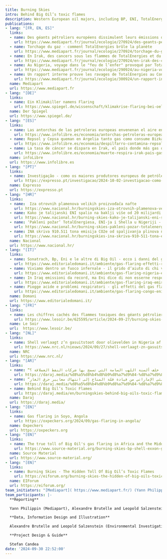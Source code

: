```yaml
---
title: Burning Skies 
intro: Behind Big Oil’s toxic flames
description: Western European oil majors, including BP, ENI, TotalEnergies and Shell, rank among the 10 largest polluters in Africa and the Middle East when it comes to gas flaring. This investigation reveals for the first time the individual responsibilities of big oil companies behind this disruptive practice. Using satellite and geo-data as well as open source research, we linked thousands of flaring signals to over 650 oil and gaz infrastructures, in 18 countries of Africa and the Middle East. We managed to estimate emissions from 2012 to 2022, and attribute them to the operating companies, for each oil field, LNG plant or refinery. We can attribute to flaring an estimated volume of 1,37 billion tons of CO2e emitted during this decade.                                                                          The project was developed by EIF, a global consortium of environmental investigative journalists, in partnership with the European Investigative Collaborations network, and their partners Daraj, Source Material and Oxpeckers Investigative Environmental Journalism. [Published 27.09.2024]
publications:
- lang: "[FR, EN, ES]"
  links:
  - name: Des géants pétroliers européens dissimulent leurs émissions de CO2
    url: https://www.mediapart.fr/journal/ecologie/270924/des-geants-petroliers-europeens-dissimulent-leurs-emissions-de-co2
  - name: Torchage du gaz - comment TotalEnergies brûle la planète
    url: https://www.mediapart.fr/journal/ecologie/270924/torchage-du-gaz-comment-totalenergies-brule-la-planete
  - name: En Irak, des cancers sous les flammes de TotalEnergies et du chinois CNPC
    url: https://www.mediapart.fr/journal/ecologie/270924/en-irak-des-cancers-sous-les-flammes-de-totalenergies-et-du-chinois-cnpc 
  - name: Au Nigeria, voyage dans le "feu de l’enfer" provoqué par TotalEnergies et Eni
    url: https://www.mediapart.fr/journal/ecologie/290924/au-nigeria-voyage-dans-le-feu-de-l-enfer-provoque-par-totalenergies-et-eni
  - name: Un rapport interne prouve les ravages de TotalEnergies au Congo-Brazzaville
    url: https://www.mediapart.fr/journal/ecologie/300924/un-rapport-interne-prouve-les-ravages-de-totalenergies-au-congo-brazzaville 
  name: Mediapart
  url: https://www.mediapart.fr
- lang: "[DE]"
  links:
  - name: Ein Klimakiller namens Flaring
    url: https://www.spiegel.de/wissenschaft/klimakrise-flaring-bei-oel-und-gasfoerderung-datenanalyse-enthuellt-ausmass-des-umweltdesasters-a-1aaefcdf-c548-4656-82de-12fb5eb0052c
  name: Der Spiegel
  url: https://www.spiegel.de/ 
- lang: "[ES]"
  links:
  - name: Las antorchas de las petroleras europeas envenenan el aire en África y Oriente Próximo
    url: https://www.infolibre.es/economia/antorchas-petroleras-europeas-envenenan-aire-africa-oriente-proximo_130_1874574.html#google_vignette 
  - name: Repsol y Cepsa queman en Argelia tanto gas como consume Bizkaia en un año
    url: https://www.infolibre.es/economia/despilfarro-contamina-repsol-cepsa-queman-pozos-argelia-gas-consume-bizkaia_130_1874536.html?s=09 
  - name: La tasa de cáncer se dispara en Irak, el país donde más gas queman las petroleras
    url: https://www.infolibre.es/economia/muerte-respira-irak-pais-gas-queman-petroleras-tasas-cancer-disparan_130_1874869.html?utm_source=infoLibre&utm_campaign=0a2a681ac8-Portadademanana_COPY_01&utm_medium=email&utm_term=0_1967a1cfd3-0a2a681ac8-105386081&s=09 
  name: infoLibre
  url: https://www.infolibre.es
- lang: "[PT]"
  links:
  - name: Investigação - como os maiores produtores europeus de petróleo e gás queimam metano em quantidades astronómicas em África e no Médio Oriente
    url: https://expresso.pt/investigacao/2024-10-02-investigacao-como-os-maiores-produtores-europeus-de-petroleo-e-gas-queimam-metano-em-quantidades-astronomicas-em-africa-e-no-medio-oriente-967f82c0? 
  name: Expresso
  url: https://expresso.pt
- lang: "[HR]"
  links:
  - name:  Iza otrovnih plamenova velikih proizvođača nafte
    url: https://www.nacional.hr/burningskies-iza-otrovnih-plamenova-velikih-proizvodaca-nafte/#45786534-1283876 
  - name: Kako je talijanski ENI spalio na baklji više od 20 milijardi kubika plina putem ‘neprofitnog subjekta’ na samo jednom polju u Iraku
    url: https://www.nacional.hr/burning-skies-kako-je-talijanski-eni-spalio-na-baklji-vise-od-20-milijardi-kubika-plina-putem-neprofitnog-subjekta-na-samo-jednom-polju-u-iraku/#google_vignette
  - name: ‘Pakleni požar’ TotalEnergiesa, ENI-ja i Shella u Nigeriji - ‘Naftne tvrtke donose nam samo ranu smrt’
    url: https://www.nacional.hr/burning-skies-pakleni-pozar-totalenergiesa-eni-ja-i-shella-u-nigeriji-naftne-tvrtke-donose-nam-samo-ranu-smrt/ 
  - name: INA skriva 910.511 tona emisija CO2e od spaljivanja plinova na baklji na poljima u Egiptu i Angoli
    url: https://www.nacional.hr/burningskies-ina-skriva-910-511-tona-emisija-co2e-od-spaljivanja-plinova-na-baklji-na-poljima-u-egiptu-i-angoli/ 
  name: Nacional
  url: https://www.nacional.hr/
- lang: "[IT]"
  links:
  - name: Sonatrach, Bp, Eni e le altre di Big Oil - ecco i danni del gas flaring sulla popolazione
    url: https://www.editorialedomani.it/ambiente/gas-flaring-effetti-responsabilita-compagnie-petrolifere-eni-inchiesta-burning-skies-ox0xsy4k 
  - name: Viviamo dentro un fuoco infernale - il grido d’aiuto di chi vive vicino alle fiamme di Eni
    url: https://www.editorialedomani.it/ambiente/gas-flaring-nigeria-effetti-fiamme-eni-inchiesta-burning-skies-bqcto7m8 
  - name: In Iraq emissioni da record, ma Eni dice di non esserne responsabile
    url: https://www.editorialedomani.it/ambiente/gas-flaring-iraq-emissioni-record-eni-dice-di-non-esserne-responsabile-inchiesta-burning-skies-ltlfrz93 
  - name: Piogge acide e problemi respiratori - gli effetti del gas flaring di Eni e Total in Congo
    url: https://www.editorialedomani.it/ambiente/gas-flaring-congo-eni-total-effetti-piogge-acide-problemi-respiratori-inchiesta-burning-skies-w69bnu00   
  name: Domani  
  url: https://www.editorialedomani.it/
- lang: "[FR]"
  links:
  - name: Les chiffres cachés des flammes toxiques des géants pétroliers 
    url: https://www.lesoir.be/625595/article/2024-09-27/burning-skies-les-chiffres-caches-des-flammes-toxiques-des-geants-petroliers  
  name: Le Soir
  url:  https://www.lesoir.be/
- lang: "[NL]"
  links:
  - name: Shell verlaagt z’n gasuitstoot door olievelden in Nigeria af te stoten – maar het affakkelen gaat heviger door
    url: https://www.nrc.nl/nieuws/2024/09/27/shell-verlaagt-zn-gasuitstoot-door-olievelden-in-nigeria-af-te-stoten-maar-het-affakkelen-gaat-gewoon-door-nog-heviger-dan-daarvoor-a4867273 
  name: NRC
  url: https://www.nrc.nl/
- lang: "[AR]"
  links:
  - name: “إشعال السماء” ماذا خلف ألسنة اللهب السامة التي تسمح بها شركات النفط العملاقة ؟
    url: https://daraj.media/%d8%a5%d8%b4%d8%b9%d8%a7%d9%84-%d8%a7%d9%84%d8%b3%d9%85%d8%a7%d8%a1-%d9%85%d8%a7%d8%b0%d8%a7-%d8%ae%d9%84%d9%81-%d8%a3%d9%84%d8%b3%d9%86%d8%a9-%d8%a7%d9%84%d9%84%d9%87%d8%a8-%d8%a7%d9%84%d8%b3/
  - name: “إشعال السماء” التناقض البيئي الإماراتي من قيادة قمّة المناخ إلى انتهاك معايير حرق الغاز!
    url: https://daraj.media/%d8%a5%d8%b4%d8%b9%d8%a7%d9%84-%d8%a7%d9%84%d8%b3%d9%85%d8%a7%d8%a1-%d8%a7%d9%84%d8%aa%d9%86%d8%a7%d9%82%d8%b6-%d8%a7%d9%84%d8%a8%d9%8a%d8%a6%d9%8a-%d8%a7%d9%84%d8%a5%d9%85%d8%a7%d8%b1%d8%a7/
  - name: Behind Big Oil’s Toxic Flames
    url: https://daraj.media/en/burningskies-behind-big-oils-toxic-flames/ 
  name: Daraj
  url: https://daraj.media/
- lang: "[EN]"
  links:
  - name: Gas flaring in Soyo, Angola
    url: https://oxpeckers.org/2024/09/gas-flaring-in-angola/ 
  name: Oxpeckers
  url: https://oxpeckers.org
- lang: "[EN]"
  links:
  - name: The true toll of Big Oil's gas flaring in Africa and the Middle East
    url: https://www.source-material.org/burning-skies-bp-shell-exxon-gas-flaring-nigeria/ 
  name: Source Material
  url: https://www.source-material.org/
- lang: "[EN]"
  links:
  - name: Burning Skies - The Hidden Toll Of Big Oil’s Toxic Flames
    url: https://eiforum.org/burning-skies-the-hidden-of-big-oils-toxic-flames/ 
  name: EIForum
  url: https://eiforum.org/
team_initiators: "[Mediapart]( https://www.mediapart.fr/) (Yann Philippin) and [EIForum](https://eiforum.org/) (Alexandre Brutelle)"
team_participants: |-
  **Reporting**

  Yann Philippin (Mediapart), Alexandre Brutelle and Leopold Salzenstein (EIForum), Micael Pereira (Expresso), Stefano Vergine (Domani), Begona Ramirez (infoLibre), Blaz Zgaga and Saša Leković (Nacional), Natalia M. (EIC), Gil Durand and Jean-François Munster (Le Soir), Hanneke Chin-A-Fo, Rik Wassens, Femke van Zeijl (NRC), Sven Becker, Susanne Götze, Jule Ahles and Anna-lena Kornfeld (Der Spiegel), Alia Ibrahim, Hala Nasreddine, Hazem El-Amin, Alyaa Yahya, Nourhanne Charaf Eddine, Hanene Zbiss and Mais Katt (Daraj), Ilyas Hallas (Twala), Dlovan Barwari (NIRIJ), Diaa Al-Bazouni (Al-Mirbad), Marcus Leroux, Costanza Gambarini and Leigh Baldwin (Source Material), Andiswa Matikinca, Neusa e Silva and Fiona Macleod (Oxpeckers), Elodie Toto (Mongobay). 

  **Data, Information Design and Illustration**

  Alexandre Brutelle and Leopold Salzenstein (Environmental Investigative Forum), Rik Wassens (NRC), Justine Vernier and Simon Toupet (Mediapart), NIRIJ, al-Mirbad, Hanene Zbiss (Daraj), Lyas Hallas (Twala)

  **Project Design & Guide**

  Stefan Candea
date: '2024-09-30 22:52:00'
---
```

